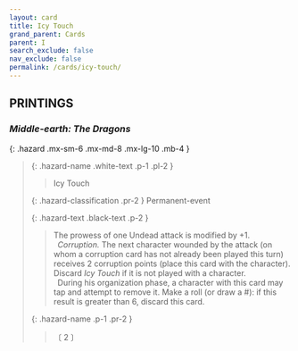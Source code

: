 ```yaml
---
layout: card
title: Icy Touch
grand_parent: Cards
parent: I
search_exclude: false
nav_exclude: false
permalink: /cards/icy-touch/
---
```


## PRINTINGS


### _Middle-earth: The Dragons_

{: .hazard .mx-sm-6 .mx-md-8 .mx-lg-10 .mb-4 }
> {: .hazard-name .white-text .p-1 .pl-2 }
> > <div class="hazard-mp"></div>
> > <div class="card-name">Icy Touch</div>
>
> {: .hazard-classification .pr-2 }
> Permanent-event
>
> {: .hazard-text .black-text .p-2 }
> > The prowess of one Undead attack is modified by +1. <br>&ensp;_Corruption._ The next character wounded by the attack (on whom a corruption card has not already been played this turn) receives 2 corruption points (place this card with the character). Discard _Icy Touch_ if it is not played with a character. <br>&ensp;During his organization phase, a character with this card may tap and attempt to remove it. Make a roll (or draw a #): if this result is greater than 6, discard this card. 
>
> {: .hazard-name .p-1 .pr-2 }
> > <div class="card-shield"></div>
> > <div class="card-corruption-white">〔 2 〕</div>
